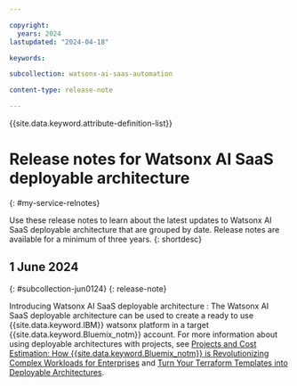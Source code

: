 ```yaml
---

copyright:
  years: 2024
lastupdated: "2024-04-18"

keywords:

subcollection: watsonx-ai-saas-automation

content-type: release-note

---
```


<!-- keywords values above are place holders. Actual values should be pulled from the release notes entries. -->

{{site.data.keyword.attribute-definition-list}}

<!-- You must add the release-note content type in your attribute definitions AND to each release note H2. This will ensure that the release note entry is pulled into the notifications library. -->

# Release notes for Watsonx AI SaaS deployable architecture
{: #my-service-relnotes}

<!-- The title of your H1 should be Release notes for _service-name_, where _service-name_ is the non-trademarked short version keyref. Include your service name as a search keyword at the top of your Markdown file. See the example keywords above. -->

Use these release notes to learn about the latest updates to Watsonx AI SaaS deployable architecture that are grouped by date. Release notes are available for a minimum of three years.
{: shortdesc}

<!-- If you also have a change log for your API or CLI, include the following tip with a link to the change log. -->

## 1 June 2024
{: #subcollection-jun0124}
{: release-note}

Introducing Watsonx AI SaaS deployable architecture : The Watsonx AI SaaS deployable architecture can be used to create a ready to use {{site.data.keyword.IBM}} watsonx platform in a target {{site.data.keyword.Bluemix_notm}} account. For more information about using deployable architectures with projects, see [Projects and Cost Estimation: How {{site.data.keyword.Bluemix_notm}} is Revolutionizing Complex Workloads for Enterprises](https://www.ibm.com/blog/announcement/projects-and-cost-estimation/) and [Turn Your Terraform Templates into Deployable Architectures](https://www.ibm.com/blog/turn-your-terraform-templates-into-deployable-architectures/).
